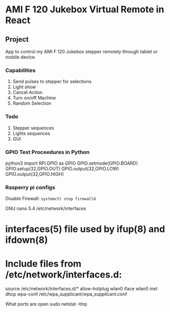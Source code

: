 # AMI F 120 Jukebox Virtual Remote in React

## Project

App to control my AMI F 120 Jukebox stepper remotely through tablet or mobile device. 

### Capabilities

1. Send pulses to stepper for selections
2. Light show
3. Cancel Action
4. Turn on/off Machine
5. Random Selection

### Todo

1. Stepper sequences
2. Lights sequences
3. GUI

###  GPIO Test Proceedures in Python
python3
import RPi.GPIO as GPIO
GPIO.setmode(GPIO.BOARD)
GPIO.setup(32,GPIO.OUT)
GPIO.output(32,GPIO.LOW)
GPIO.output(32,GPIO.HIGH)

### Rasperry pi configs
Disable Firewall: 
```systemctl stop firewalld```

  GNU nano 5.4                              /etc/network/interfaces                                        
# interfaces(5) file used by ifup(8) and ifdown(8)
# Include files from /etc/network/interfaces.d:
source /etc/network/interfaces.d/*
allow-hotplug wlan0
iface wlan0 inet dhcp
wpa-conf /etc/wpa_supplicant/wpa_supplicant.conf

What ports are open
sudo netstat -tlnp